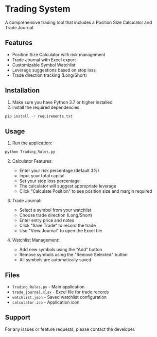 # Trading System

A comprehensive trading tool that includes a Position Size Calculator and Trade Journal.

## Features

- Position Size Calculator with risk management
- Trade Journal with Excel export
- Customizable Symbol Watchlist
- Leverage suggestions based on stop loss
- Trade direction tracking (Long/Short)

## Installation

1. Make sure you have Python 3.7 or higher installed
2. Install the required dependencies:
```bash
pip install -r requirements.txt
```

## Usage

1. Run the application:
```bash
python Trading_Rules.py
```

2. Calculator Features:
   - Enter your risk percentage (default 3%)
   - Input your total capital
   - Set your stop loss percentage
   - The calculator will suggest appropriate leverage
   - Click "Calculate Position" to see position size and margin required

3. Trade Journal:
   - Select a symbol from your watchlist
   - Choose trade direction (Long/Short)
   - Enter entry price and notes
   - Click "Save Trade" to record the trade
   - Use "View Journal" to open the Excel file

4. Watchlist Management:
   - Add new symbols using the "Add" button
   - Remove symbols using the "Remove Selected" button
   - All symbols are automatically saved

## Files

- `Trading_Rules.py` - Main application
- `trade_journal.xlsx` - Excel file for trade records
- `watchlist.json` - Saved watchlist configuration
- `calculator.ico` - Application icon

## Support

For any issues or feature requests, please contact the developer. 